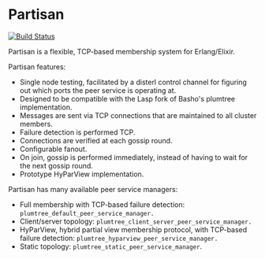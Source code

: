 Partisan
=======================================================

[![Build Status](https://travis-ci.org/lasp-lang/partisan.svg?branch=master)](https://travis-ci.org/lasp-lang/partisan)

Partisan is a flexible, TCP-based membership system for Erlang/Elixir.

Partisan features:

* Single node testing, facilitated by a disterl control channel for figuring out which ports the peer service is operating at.
* Designed to be compatible with the Lasp fork of Basho's plumtree implementation.
* Messages are sent via TCP connections that are maintained to all cluster members.
* Failure detection is performed TCP.
* Connections are verified at each gossip round.
* Configurable fanout.
* On join, gossip is performed immediately, instead of having to wait for the next gossip round.
* Prototype HyParView implementation.

Partisan has many available peer service managers:

* Full membership with TCP-based failure detection: `plumtree_default_peer_service_manager.`
* Client/server topology: `plumtree_client_server_peer_service_manager.`
* HyParView, hybrid partial view membership protocol, with TCP-based failure detection: `plumtree_hyparview_peer_service_manager.`
* Static topology: `plumtree_static_peer_service_manager`.